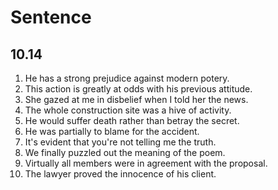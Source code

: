 # Sentence

## 10.14
1. He has a strong prejudice against modern potery.
2. This action is greatly at odds with his previous attitude.
3. She gazed at me in disbelief when I told her the news.
4. The whole construction site was a hive of activity.
5. He would suffer death rather than betray the secret.
6. He was partially to blame for the accident.
7. It's evident that you're not telling me the truth.
8. We finally puzzled out the meaning of the poem.
9. Virtually all members were in agreement with the proposal.
10. The lawyer proved the innocence of his client.

